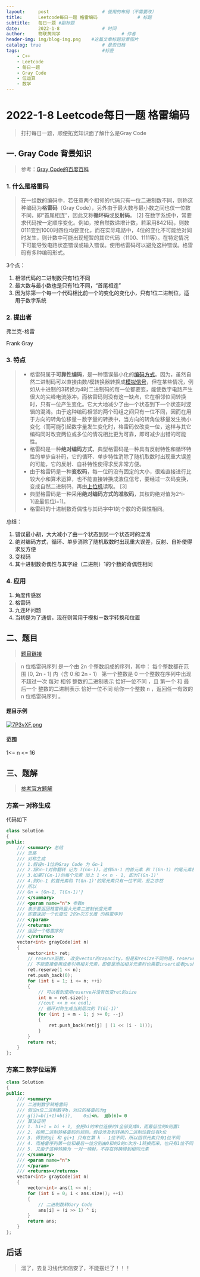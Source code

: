 ```yaml
---
layout:     post   				    # 使用的布局（不需要改）
title:      Leetcode每日一题 格雷编码 				# 标题 
subtitle:   每日一题 #副标题
date:       2022-1-8 				# 时间
author:     物联黄同学 						# 作者
header-img: img/blog-img.png 	#这篇文章标题背景图片
catalog: true 						# 是否归档
tags:								#标签
    - C++
    - Leetcode
    - 每日一题
    - Gray Code
    - 位运算
    - 数学
---
```



# 2022-1-8 Leetcode每日一题 格雷编码

> 打打每日一题，顺便拓宽知识面了解什么是Gray Code



## 一. Gray Code 背景知识

> 参考：[Gray Code的百度百科](https://baike.baidu.com/item/%E6%A0%BC%E9%9B%B7%E7%A0%81)

### 1. 什么是格雷码

> 在一组数的编码中，若任意两个相邻的代码只有一位二进制数不同，则称这种编码为**格雷码**（Gray Code），另外由于最大数与最小数之间也仅一位数不同，即“首尾相连”，因此又称**循环码**或**反射码**。 [2] 在数字系统中，常要求代码按一定顺序变化。例如，按自然数递增计数，若采用8421码，则数0111变到1000时四位均要变化，而在实际电路中，4位的变化不可能绝对同时发生，则计数中可能出现短暂的其它代码（1100、1111等）。在特定情况下可能导致电路状态错误或输入错误。使用格雷码可以避免这种错误。格雷码有多种编码形式。

3个点：

1. 相邻代码的二进制数只有1位不同
2. 最大数与最小数也是只有1位不同，“首尾相连”
3. 因为除第一个每一个代码相比前一个的变化的变化小，只有1位二进制位，适用于数字系统

### 2. 提出者

弗兰克-格雷

Frank Gray

### 3. 特点

> - 格雷码属于**可靠性编码**，是一种错误最小化的[编码方式](https://baike.baidu.com/item/编码方式)。因为，虽然自然二进制码可以直接由数/模转换器转换成[模拟信号](https://baike.baidu.com/item/模拟信号)，但在某些情况，例如从十进制的3转换为4时二进制码的每一位都要变，能使数字电路产生很大的尖峰电流脉冲。而格雷码则没有这一缺点，它在相邻位间转换时，只有一位产生变化。它大大地减少了由一个状态到下一个状态时逻辑的混淆。由于这种编码相邻的两个码组之间只有一位不同，因而在用于方向的转角位移量－数字量的转换中，当方向的转角位移量发生微小变化（而可能引起数字量发生变化时，格雷码仅改变一位，这样与其它编码同时改变两位或多位的情况相比更为可靠，即可减少出错的可能性。
> - 格雷码是一种**绝对编码方式**，典型格雷码是一种具有反射特性和循环特性的单步自补码，它的循环、单步特性消除了随机取数时出现重大误差的可能，它的反射、自补特性使得求反非常方便。
> - 由于格雷码是一种**变权码**，每一位码没有固定的大小，很难直接进行比较大小和算术运算，也不能直接转换成液位信号，要经过一次码变换，变成自然二进制码，再由[上位机](https://baike.baidu.com/item/上位机)读取。 [3] 
> - 典型格雷码是一种采用**绝对编码方式的准权码**，其权的绝对值为2^i-1(设最低位i=1)。
> - 格雷码的十进制数奇偶性与其码字中1的个数的奇偶性相同。

总结：

1. 错误最小胡，大大减小了由一个状态到另一个状态时的混淆
2. 绝对编码方式，循环、单步消除了随机取数时出现重大误差，反射、自补使得求反方便
3. 变权码
4. 其十进制数奇偶性与其字段（二进制）1的个数的奇偶性相同

### 4. 应用

1. 角度传感器
2. 格雷码
3. 九连环问题
4. 当初是为了通信，现在则常用于模拟－数字转换和位置



## 二、题目

> [题目链接](https://leetcode-cn.com/problems/gray-code/)

> n 位格雷码序列 是一个由 2n 个整数组成的序列，其中：
> 每个整数都在范围 [0, 2n - 1] 内（含 0 和 2n - 1）
> 第一个整数是 0
> 一个整数在序列中出现 不超过一次
> 每对 相邻 整数的二进制表示 恰好一位不同 ，且
> 第一个 和 最后一个 整数的二进制表示 恰好一位不同
> 给你一个整数 n ，返回任一有效的 n 位格雷码序列 。

#### 题目示例

[![7P3vXF.png](https://s4.ax1x.com/2022/01/08/7P3vXF.png)](https://imgtu.com/i/7P3vXF)

#### 范围

 1<= n <= 16



## 三、题解

> [参考官方题解](https://leetcode-cn.com/problems/gray-code/solution/ge-lei-bian-ma-by-leetcode-solution-cqi7/)

### 方案一 对称生成

代码如下

```cpp
class Solution
{
public:
	/// <summary> 总结
	/// 思路
	/// 对称生成
	/// 1.假设n-1位的Gray Code 为 Gn-1
	/// 2.将Gn-1对称翻转 记为 T(Gn-1)，这样Gn-1 的首元素 和 T(Gn-1) 的尾元素相同
	/// 3.如果T(Gn-1)的每个元素 加上 1 << n - 1, 即为T(Gn-1)'
	/// 4.则Gn-1 的首元素和 T(Gn-1)'的尾元素只有一位不同，反之亦然
	/// 所以
	/// Gn = {Gn-1, T(Gn-1)'}
	/// </summary>
	/// <param name="n"> 参数n
	/// 表示要返回格雷码最大元素二进制长度元素
	/// 即要返回一个长度位 2的n次方长度 的格雷序列
	/// </param>
	/// <returns>
	/// 返回一个格雷序列
	/// </returns>
	vector<int> grayCode(int n)
	{
		vector<int> ret;
		// reserve函数， 改变vector的capacity，但是和resize不同的是，reserve使用后
		// 不能直接使用或者引用相关元素，即使是添加相关元素时也需要insert或者push_back
		ret.reserve(1 << n);
		ret.push_back(0);
		for (int i = 1; i <= n; ++i)
		{
			// 可以看到使用reserve并没有改变ret的size
			int m = ret.size();
			//cout << m << endl;
			// 循环对称生成当前层次的 T(Gi-1)'
			for (int j = m - 1; j >= 0; --j)
			{
				ret.push_back(ret[j] | (1 << (i - 1)));
			}
		}
		return ret;
	}
};

```



### 方案二 数学位运算

```cpp
class Solution
{
public:
	/// <summary>
	/// 二进制数字转格雷码
	/// 假设n位二进制数字b，对应的格雷码为g
	/// g(i)=b(i+1)⊕b(i),    0≤i<n， 且b(n)= 0
	/// 算法证明
	/// 1. bi+1 = bi + 1, 会把bi的末位连接的1全部变成0，而最低位的0则置1
	/// 2. 按照二进制转格雷码的规则，假设涉及到转换的二进制位数位有k位
	/// 3. 得到的gi 和 gi+1 只有在第 k - 1位不同，所以相邻元素只有1位不同
	/// 4. 而格雷序列第一位和最后一位分别由0和的2的n次方-1转换而来，也只有1位不同
	/// 5. 又由于这种转换为 一对一映射，不存在转换得到相同元素
	/// </summary>
	/// <param name="n">
	/// </param>
	/// <returns></returns>
	vector<int> grayCode(int n)
	{
		vector<int> ans(1 << n);
		for (int i = 0; i < ans.size(); ++i)
		{
			// 二进制数转Gary Code
			ans[i] = (i >> 1) ^ i;
		}
		return ans;
	}
};

```



## 后话

> 溜了，去复习线代和信安了，不能摆烂了！！！

